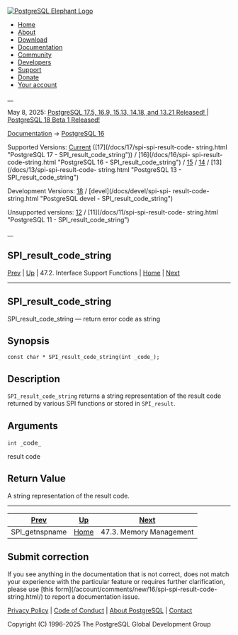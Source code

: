 [ ![PostgreSQL Elephant Logo](/media/img/about/press/elephant.png) ](/)

  * [Home](/ "Home")
  * [About](/about/ "About")
  * [Download](/download/ "Download")
  * [Documentation](/docs/ "Documentation")
  * [Community](/community/ "Community")
  * [Developers](/developer/ "Developers")
  * [Support](/support/ "Support")
  * [Donate](/about/donate/ "Donate")
  * [Your account](/account/ "Your account")

__

May 8, 2025: [ PostgreSQL 17.5, 16.9, 15.13, 14.18, and 13.21 Released! ](/about/news/postgresql-175-169-1513-1418-and-1321-released-3072/) | [ PostgreSQL 18 Beta 1 Released! ](/about/news/postgresql-18-beta-1-released-3070/)

[Documentation](/docs/ "Documentation") -> [PostgreSQL
16](/docs/16/index.html)

Supported Versions: [Current](/docs/current/spi-spi-result-code-string.html
"PostgreSQL 17 - SPI_result_code_string") ([17](/docs/17/spi-spi-result-code-
string.html "PostgreSQL 17 - SPI_result_code_string")) / [16](/docs/16/spi-
spi-result-code-string.html "PostgreSQL 16 - SPI_result_code_string") /
[15](/docs/15/spi-spi-result-code-string.html "PostgreSQL 15 -
SPI_result_code_string") / [14](/docs/14/spi-spi-result-code-string.html
"PostgreSQL 14 - SPI_result_code_string") / [13](/docs/13/spi-spi-result-code-
string.html "PostgreSQL 13 - SPI_result_code_string")

Development Versions: [18](/docs/18/spi-spi-result-code-string.html
"PostgreSQL 18 - SPI_result_code_string") / [devel](/docs/devel/spi-spi-
result-code-string.html "PostgreSQL devel - SPI_result_code_string")

Unsupported versions: [12](/docs/12/spi-spi-result-code-string.html
"PostgreSQL 12 - SPI_result_code_string") / [11](/docs/11/spi-spi-result-code-
string.html "PostgreSQL 11 - SPI_result_code_string")

__

SPI_result_code_string  
---  
[Prev](spi-spi-getnspname.html "SPI_getnspname")  | [Up](spi-interface-support.html "47.2. Interface Support Functions") | 47.2. Interface Support Functions | [Home](index.html "PostgreSQL 16.9 Documentation") |  [Next](spi-memory.html "47.3. Memory Management")  
  
* * *

## SPI_result_code_string

SPI_result_code_string — return error code as string

## Synopsis

    
    
    const char * SPI_result_code_string(int _code_);
    

## Description

`SPI_result_code_string` returns a string representation of the result code
returned by various SPI functions or stored in `SPI_result`.

## Arguments

`int _`code`_`

    

result code

## Return Value

A string representation of the result code.

* * *

[Prev](spi-spi-getnspname.html "SPI_getnspname")  | [Up](spi-interface-support.html "47.2. Interface Support Functions") |  [Next](spi-memory.html "47.3. Memory Management")  
---|---|---  
SPI_getnspname  | [Home](index.html "PostgreSQL 16.9 Documentation") |  47.3. Memory Management  
  
## Submit correction

If you see anything in the documentation that is not correct, does not match
your experience with the particular feature or requires further clarification,
please use [this form](/account/comments/new/16/spi-spi-result-code-
string.html/) to report a documentation issue.

[Privacy Policy](/about/privacypolicy) | [Code of Conduct](/about/policies/coc/) | [About PostgreSQL](/about/) | [Contact](/about/contact/)  

Copyright (C) 1996-2025 The PostgreSQL Global Development Group

